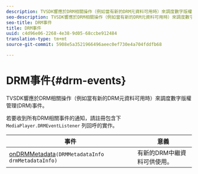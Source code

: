 ```yaml
---
description: TVSDK響應於DRM相關操作（例如當有新的DRM元資料可用時）來調度數字版權管理(DRM)事件。
seo-description: TVSDK響應於DRM相關操作（例如當有新的DRM元資料可用時）來調度數字版權管理(DRM)事件。
seo-title: DRM事件
title: DRM事件
uuid: c4d96e06-2268-4e38-9d05-68ccbe912484
translation-type: tm+mt
source-git-commit: 5908e5a3521966496aeec0ef730e4a704fddfb68

---
```



# DRM事件{#drm-events}

TVSDK響應於DRM相關操作（例如當有新的DRM元資料可用時）來調度數字版權管理(DRM)事件。

若要收到所有DRM相關事件的通知，請註冊包含下 `MediaPlayer.DRMEventListener` 列回呼的實作。

| 事件 | 意義 |
|---|---|
| [onDRMMetadata](https://help.adobe.com/en_US/primetime/api/psdk/javadoc_1.4/com/adobe/mediacore/MediaPlayer.DRMEventListener.html#onDRMMetadata(DRMMetadataInfo))`(DRMMetadataInfo drmMetadataInfo)` | 有新的DRM中繼資料可供使用。 |

